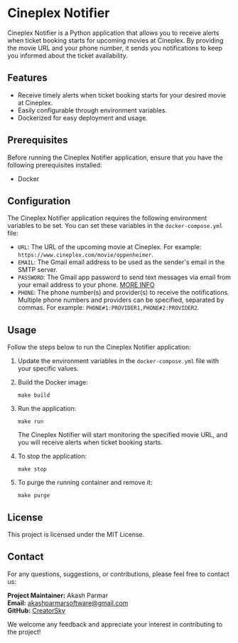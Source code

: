 # Cineplex Notifier

Cineplex Notifier is a Python application that allows you to receive alerts when ticket booking starts for upcoming movies at Cineplex. By providing the movie URL and your phone number, it sends you notifications to keep you informed about the ticket availability.

## Features

- Receive timely alerts when ticket booking starts for your desired movie at Cineplex.
- Easily configurable through environment variables.
- Dockerized for easy deployment and usage.

## Prerequisites

Before running the Cineplex Notifier application, ensure that you have the following prerequisites installed:

- Docker

## Configuration

The Cineplex Notifier application requires the following environment variables to be set. You can set these variables in the `docker-compose.yml` file:

- `URL`: The URL of the upcoming movie at Cineplex. For example: `https://www.cineplex.com/movie/oppenheimer`.
- `EMAIL`: The Gmail email address to be used as the sender's email in the SMTP server.
- `PASSWORD`: The Gmail app password to send text messages via email from your email address to your phone. [MORE INFO](https://support.google.com/accounts/answer/185833)
- `PHONE`: The phone number(s) and provider(s) to receive the notifications. Multiple phone numbers and providers can be specified, separated by commas. For example: `PHONE#1:PROVIDER1,PHONE#2:PROVIDER2`.

## Usage

Follow the steps below to run the Cineplex Notifier application:

1. Update the environment variables in the `docker-compose.yml` file with your specific values.

2. Build the Docker image:

   ```
   make build
   ```

3. Run the application:
   ```
   make run
   ```
   The Cineplex Notifier will start monitoring the specified movie URL, and you will receive alerts when ticket booking starts. 

4. To stop the application:
   ```
   make stop
   ```
5. To purge the running container and remove it:
   ```
   make purge
   ```
## License

This project is licensed under the MIT License.

## Contact

For any questions, suggestions, or contributions, please feel free to contact us:

**Project Maintainer:** Akash Parmar \
**Email:** akashparmarsoftware@gmail.com \
**GitHub:** [CreatorSky](https://github.com/creatorsky)

We welcome any feedback and appreciate your interest in contributing to the project!
